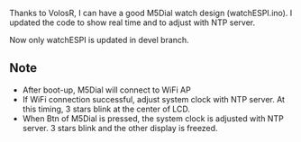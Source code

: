 
Thanks to VolosR, I can have a good M5Dial watch design (watchESPI.ino). I updated the code to show real time and to adjust with NTP server.

Now only watchESPI is updated in devel branch.

## Note
- After boot-up, M5Dial will connect to WiFi AP
- If WiFi connection successful, adjust system clock with NTP server. At this timing, 3 stars blink at the center of LCD.
- When Btn of M5Dial is pressed, the system clock is adjusted with NTP server. 3 stars blink and the other display is freezed.


